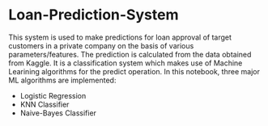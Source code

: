 # Loan-Prediction-System

This system is used to make predictions for loan approval of target customers in a private company on the basis of various parameters/features. The prediction is calculated from the data obtained from Kaggle. It is a classification system which makes use of Machine Learining algorithms for the predict operation. In this notebook, three major ML algorithms are implemented:

* Logistic Regression
* KNN Classifier
* Naive-Bayes Classifier
